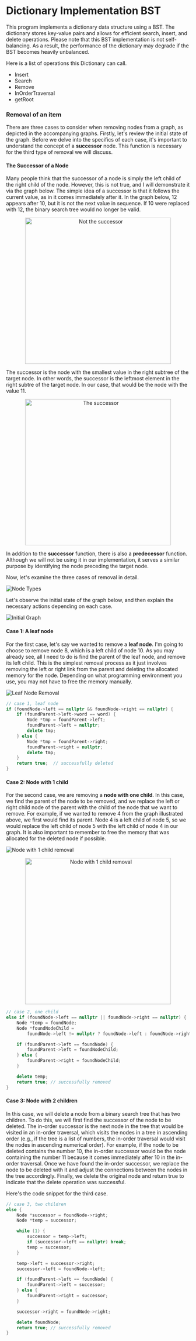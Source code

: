 # Dictionary Implementation BST

This program implements a dictionary data structure using a BST. The dictionary stores key-value pairs and allows for efficient search, insert, and delete operations. Please note that this BST implementation is not self-balancing. As a result, the performance of the dictionary may degrade if the BST becomes heavily unbalanced.

Here is a list of operations this Dictionary can call.

- Insert
- Search
- Remove
- InOrderTraversal
- getRoot

### Removal of an item

There are three cases to consider when removing nodes from a graph, as depicted in the accompanying graphs. Firstly, let's review the initial state of the graph. Before we delve into the specifics of each case, it's important to understand the concept of a **successor** node. This function is necessary for the third type of removal we will discuss.

#### The Successor of a Node

Many people think that the successor of a node is simply the left child of the right child of the node. However, this is not true, and I will demonstrate it via the graph below. The simple idea of a successor is that it follows the current value, as in it comes immediately after it. In the graph below, 12 appears after 10, but it is not the next value in sequence. If 10 were replaced with 12, the binary search tree would no longer be valid.

<p align="center">
  <picture>
    <source media="(prefers-color-scheme: light)" srcset="/src/imgs/notthesuccessor.png">
    <source media="(prefers-color-scheme: dark)" srcset="/src/imgs/notthesuccessorDarkMode.png">
    <img alt="Not the successor" width="400px" src="/src/imgs/notthesuccessor.png">
  </picture>
</p>

The successor is the node with the smallest value in the right subtree of the target node. In other words, the successor is the leftmost element in the right subtre of the target node. In our case, that would be the node with the value 11.

<p align="center">
  <picture>
    <source media="(prefers-color-scheme: light)" srcset="/src/imgs/thesuccessor.png">
    <source media="(prefers-color-scheme: dark)" srcset="/src/imgs/thesuccessorDarkMode.png">
    <img  alt="The successor" width="400px" src="/src/imgs/thesuccessor.png">
  </picture>
</p>

In addition to the **successor** function, there is also a **predecessor** function. Although we will not be using it in our implementation, it serves a similar purpose by identifying the node preceding the target node.

Now, let's examine the three cases of removal in detail.

<picture>
  <source media="(prefers-color-scheme: light)" srcset="/src/imgs/nodetypes.png">
  <source media="(prefers-color-scheme: dark)" srcset="/src/imgs/nodetypesDarkMode.png">
  <img alt="Node Types" src="/src/imgs/nodetypes.png">
</picture>

Let's observe the initial state of the graph below, and then explain the necessary actions depending on each case.

<picture>
  <source media="(prefers-color-scheme: light)" srcset="/src/imgs/initialgraph.png">
  <source media="(prefers-color-scheme: dark)" srcset="/src/imgs/initialgraphDarkMode.png">
  <img alt="Initial Graph" src="/src/imgs/initialgraph.png">
</picture>

#### Case 1: A leaf node

For the first case, let's say we wanted to remove a **leaf node**. I'm going to choose to remove node 8, which is a left child of node 10. As you may already see, all I need to do is find the parent of the leaf node, and remove its left child. This is the simplest removal process as it just involves removing the left or right link from the parent and deleting the allocated memory for the node. Depending on what programming environment you use, you may not have to free the memory manually.

<picture>
  <source media="(prefers-color-scheme: light)" srcset="/src/imgs/leafnoderemoval.png">
  <source media="(prefers-color-scheme: dark)" srcset="/src/imgs/leafnoderemovalDarkMode.png">
  <img alt="Leaf Node Removal" src="/src/imgs/leafnoderemoval.png">
</picture>

```cpp
// case 1, leaf node
if (foundNode->left == nullptr && foundNode->right == nullptr) {
    if (foundParent->left->word == word) {
        Node *tmp = foundParent->left;
        foundParent->left = nullptr;
        delete tmp;
    } else {
        Node *tmp = foundParent->right;
        foundParent->right = nullptr;
        delete tmp;
    }
    return true;  // successfully deleted
}
```

#### Case 2: Node with 1 child

For the second case, we are removing a **node with one child**. In this case, we find the parent of the node to be removed, and we replace the left or right child node of the parent with the child of the node that we want to remove. For example, if we wanted to remove 4 from the graph illustrated above, we first would find its parent. Node 4 is a left child of node 5, so we would replace the left child of node 5 with the left child of node 4 in our graph. It is also important to remember to free the memory that was allocated for the deleted node if possible.

<picture>
  <source media="(prefers-color-scheme: light)" srcset="/src/imgs/nodewith1ONE.png">
  <source media="(prefers-color-scheme: dark)" srcset="/src/imgs/nodewith1ONEDarkMode.png">
  <img alt="Node with 1 child removal" src="/src/imgs/nodewith1ONE.png>">
</picture>

<p align="center">
<picture>
  <source media="(prefers-color-scheme: light)" srcset="/src/imgs/nodewith1TWO.png">
  <source media="(prefers-color-scheme: dark)" srcset="/src/imgs/nodewith1TWODarkMode.png">
  <img alt="Node with 1 child removal" width="400px" src="/src/imgs/nodewith1TWO.png">
</picture>
</p>

```cpp
// case 2, one child
else if (foundNode->left == nullptr || foundNode->right == nullptr) {
    Node *temp = foundNode;
    Node *foundNodeChild =
        foundNode->left != nullptr ? foundNode->left : foundNode->right;

    if (foundParent->left == foundNode) {
        foundParent->left = foundNodeChild;
    } else {
        foundParent->right = foundNodeChild;
    }

    delete temp;
    return true; // successfully removed
}
```

#### Case 3: Node with 2 children

In this case, we will delete a node from a binary search tree that has two children. To do this, we will first find the successor of the node to be deleted. The in-order successor is the next node in the tree that would be visited in an in-order traversal, which visits the nodes in a tree in ascending order (e.g., if the tree is a list of numbers, the in-order traversal would visit the nodes in ascending numerical order). For example, if the node to be deleted contains the number 10, the in-order successor would be the node containing the number 11 because it comes immediately after 10 in the in-order traversal. Once we have found the in-order successor, we replace the node to be deleted with it and adjust the connections between the nodes in the tree accordingly. Finally, we delete the original node and return true to indicate that the delete operation was successful.

Here's the code snippet for the third case.

```cpp
// case 3, two children
else {
    Node *successor = foundNode->right;
    Node *temp = successor;

    while (1) {
        successor = temp->left;
        if (successor->left == nullptr) break;
        temp = successor;
    }

    temp->left = successor->right;
    successor->left = foundNode->left;

    if (foundParent->left == foundNode) {
        foundParent->left = successor;
    } else {
        foundParent->right = successor;
    }

    successor->right = foundNode->right;

    delete foundNode;
    return true; // successfully removed
}
```
